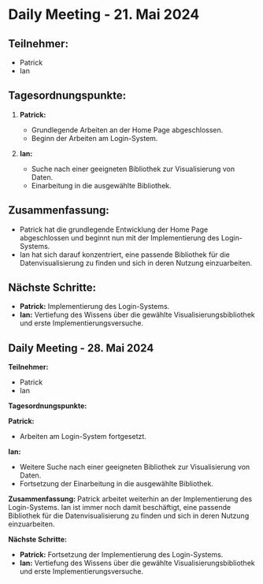 # Daily Meeting - 21. Mai 2024

## Teilnehmer:
- Patrick
- Ian

## Tagesordnungspunkte:

1. **Patrick:**
   - Grundlegende Arbeiten an der Home Page abgeschlossen.
   - Beginn der Arbeiten am Login-System.

2. **Ian:**
   - Suche nach einer geeigneten Bibliothek zur Visualisierung von Daten.
   - Einarbeitung in die ausgewählte Bibliothek.

## Zusammenfassung:
- Patrick hat die grundlegende Entwicklung der Home Page abgeschlossen und beginnt nun mit der Implementierung des Login-Systems.
- Ian hat sich darauf konzentriert, eine passende Bibliothek für die Datenvisualisierung zu finden und sich in deren Nutzung einzuarbeiten.

## Nächste Schritte:
- **Patrick:** Implementierung des Login-Systems.
- **Ian:** Vertiefung des Wissens über die gewählte Visualisierungsbibliothek und erste Implementierungsversuche.


## Daily Meeting - 28. Mai 2024

**Teilnehmer:**
- Patrick
- Ian

**Tagesordnungspunkte:**

**Patrick:**
- Arbeiten am Login-System fortgesetzt.

**Ian:**
- Weitere Suche nach einer geeigneten Bibliothek zur Visualisierung von Daten.
- Fortsetzung der Einarbeitung in die ausgewählte Bibliothek.

**Zusammenfassung:**
Patrick arbeitet weiterhin an der Implementierung des Login-Systems. Ian ist immer noch damit beschäftigt, eine passende Bibliothek für die Datenvisualisierung zu finden und sich in deren Nutzung einzuarbeiten.

**Nächste Schritte:**
- **Patrick:** Fortsetzung der Implementierung des Login-Systems.
- **Ian:** Vertiefung des Wissens über die gewählte Visualisierungsbibliothek und erste Implementierungsversuche.
